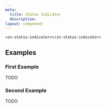 ```yaml
---
meta:
  title: Status Indicator
  description:
layout: component
---
```


```html:preview
<zn-status-indicator></zn-status-indicator>
```

## Examples

### First Example

TODO

### Second Example

TODO


